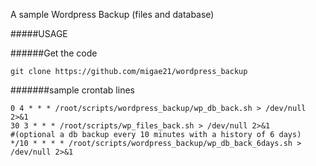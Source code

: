 A sample Wordpress Backup (files and database)

#####USAGE

######Get the code

```mkdir -p /root/scripts
git clone https://github.com/migae21/wordpress_backup
```
#######sample crontab lines
```
0 4 * * * /root/scripts/wordpress_backup/wp_db_back.sh > /dev/null 2>&1
30 3 * * * /root/scripts/wp_files_back.sh > /dev/null 2>&1
#(optional a db backup every 10 minutes with a history of 6 days)
*/10 * * * * /root/scripts/wordpress_backup/wp_db_back_6days.sh > /dev/null 2>&1
```
